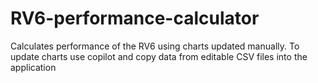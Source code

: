 # RV6-performance-calculator
Calculates performance of the RV6 using charts updated manually.
To update charts use copilot and copy data from editable CSV files into the application
